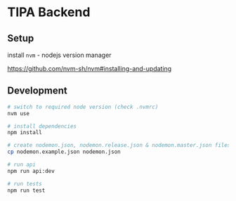 # TIPA Backend

## Setup

install `nvm` - nodejs version manager

https://github.com/nvm-sh/nvm#installing-and-updating

## Development

```bash
# switch to required node version (check .nvmrc)
nvm use

# install dependencies
npm install

# create nodemon.json, nodemon.release.json & nodemon.master.json files from nodemon.example.json, and after update them with correct configuration
cp nodemon.example.json nodemon.json

# run api
npm run api:dev

# run tests
npm run test
```